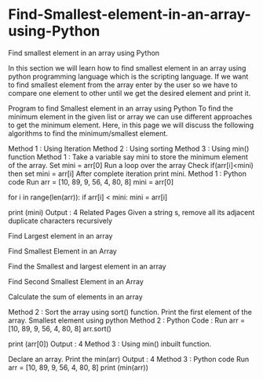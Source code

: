 # Find-Smallest-element-in-an-array-using-Python

Find smallest element in an array using Python

In this section we will learn how to find smallest element in an array using python programming language which is the scripting language. If we want to find smallest element from the array enter by the user so we have to compare one element to other until we get the desired element and print it.

Program to find Smallest element in an array using Python
To find the minimum element in the given list or array we can use different approaches to get the minimum element. Here, in this page we will discuss the following algorithms to find the minimum/smallest element.

Method 1 : Using Iteration
Method 2 : Using sorting
Method 3 : Using min() function
Method 1 :
Take a variable say mini to store the minimum element of the array.
Set mini = arr[0]
Run a loop over the array
Check if(arr[i]<mini) then set mini = arr[i]
After complete iteration print mini.
Method 1 : Python code
Run
arr = [10, 89, 9, 56, 4, 80, 8]
mini = arr[0]

for i in range(len(arr)):
  if arr[i] < mini:
     mini = arr[i]

print (mini)
Output :
4
Related Pages
Given a string s, remove all its adjacent duplicate characters recursively
 
Find Largest element in an array
 
Find Smallest Element in an Array

Find the Smallest and largest element in an array

Find Second Smallest Element in an Array

Calculate the sum of elements in an array 

Method 2 :
Sort the array using sort() function.
Print the first element of the array.
Smallest element using python
Method 2 : Python Code :
Run
arr = [10, 89, 9, 56, 4, 80, 8]
arr.sort()

print (arr[0])
Output :
4
Method 3 :
Using min() inbuilt function.

Declare an array.
Print the min(arr)
Output :
4
Method 3 : Python code
Run
arr = [10, 89, 9, 56, 4, 80, 8]
print (min(arr))
